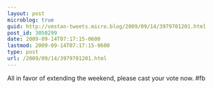 ```yaml
---
layout: post
microblog: true
guid: http://vmstan-tweets.micro.blog/2009/09/14/3979701201.html
post_id: 3050299
date: 2009-09-14T07:17:15-0600
lastmod: 2009-09-14T07:17:15-0600
type: post
url: /2009/09/14/3979701201.html
---
```

All in favor of extending the weekend, please cast your vote now. #fb
